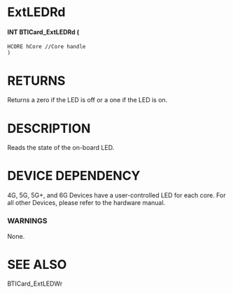 # **ExtLEDRd**

#### INT **BTICard\_ExtLEDRd** (

```
HCORE hCore //Core handle
)
```
# **RETURNS**

Returns a zero if the LED is off or a one if the LED is on.

# **DESCRIPTION**

Reads the state of the on-board LED.

# **DEVICE DEPENDENCY**

4G, 5G, 5G+, and 6G Devices have a user-controlled LED for each core. For all other Devices, please refer to the hardware manual.

### **WARNINGS**

None.

# **SEE ALSO**

BTICard\_ExtLEDWr